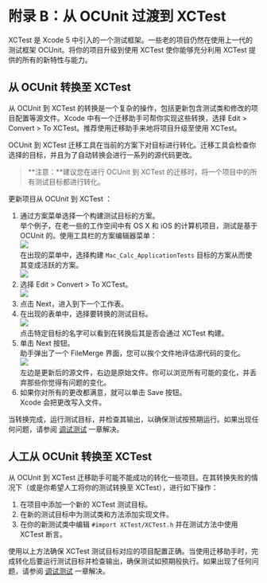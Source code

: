 # 附录 B：从 OCUnit 过渡到 XCTest

XCTest 是 Xcode 5 中引入的一个测试框架。一些老的项目仍然在使用上一代的测试框架 OCUnit。将你的项目升级到使用 XCTest 使你能够充分利用 XCTest 提供的所有的新特性与能力。

## 从 OCUnit 转换至 XCTest

从 OCUnit 到 XCTest 的转换是一个复杂的操作，包括更新包含测试类和修改的项目配置等源文件。Xcode 中有一个迁移助手可帮你实现这些转换，选择 Edit > Convert > To XCTest。推荐使用迁移助手来地将项目升级至使用 XCTest。
 
OCUnit 到 XCTest 迁移工具在当前的方案下对目标进行转化。迁移工具会检查你选择的目标，并且为了自动转换会进行一系列的源代码更改。
 
> **注意：**建议您在进行 OCUnit 到 XCTest 的迁移时，将一个项目中的所有测试目标都进行转化。

更新项目从 OCUnit 到 XCTest ：

1. 通过方案菜单选择一个构建测试目标的方案。  
举个例子，在老一些的工作空间中有 OS X 和 iOS 的计算机项目，测试是基于 OCUnit 的。使用工具栏的方案编辑器菜单：  
![](https://developer.apple.com/library/ios/documentation/DeveloperTools/Conceptual/testing_with_xcode/Art/twx-OC2XC-1_2x.png)  
在出现的菜单中，选择构建 `Mac_Calc_ApplicationTests` 目标的方案从而使其变成活跃的方案。  
![](https://developer.apple.com/library/ios/documentation/DeveloperTools/Conceptual/testing_with_xcode/Art/twx-OC2XC-2_2x.png)
2. 选择 Edit > Convert > To XCTest。  
![](https://developer.apple.com/library/ios/documentation/DeveloperTools/Conceptual/testing_with_xcode/Art/twx-OC2XC-3_2x.png)
3. 点击 Next，进入到下一个工作表。
4. 在出现的表单中，选择要转换的测试目标。  
![](https://developer.apple.com/library/ios/documentation/DeveloperTools/Conceptual/testing_with_xcode/Art/twx-OC2XC-4_2x.png)  
点击特定目标的名字可以看到在转换后其是否会通过 XCTest 构建。
5. 单击 Next 按钮。  
助手弹出了一个 FileMerge 界面，您可以挨个文件地评估源代码的变化。  
![](https://developer.apple.com/library/ios/documentation/DeveloperTools/Conceptual/testing_with_xcode/Art/twx-OC2XC-5_2x.png)  
左边是更新后的源文件，右边是原始文件。你可以浏览所有可能的变化，并丢弃那些你觉得有问题的变化。
6. 如果你对所有的更改都满意，就可以单击 Save 按钮。  
Xcode 会把更改写入文件。

当转换完成，运行测试目标，并检查其输出，以确保测试按预期运行。如果出现任何问题，请参阅 [调试测试](6-调试测试-DebuggingTests.md) 一章解决。

## 人工从 OCUnit 转换至 XCTest
从 OCUnit 到 XCTest 迁移助手可能不能成功的转化一些项目。在其转换失败的情况下（或是你希望人工将你的测试转换至 XCTest），进行如下操作：

1. 在项目中添加一个新的 XCTest 测试目标。
2. 在新的测试目标中为测试类和方法添加实现文件。
3. 在你的新测试类中编辑 `#import XCTest/XCTest.h` 并在测试方法中使用 XCTest 断言。

使用以上方法确保 XCTest 测试目标对应的项目配置正确。当使用迁移助手时，完成转化后要运行测试目标并检查输出，确保测试如预期般执行。如果出现了任何问题，请参阅 [调试测试](6-调试测试-DebuggingTests.md) 一章解决。
	

